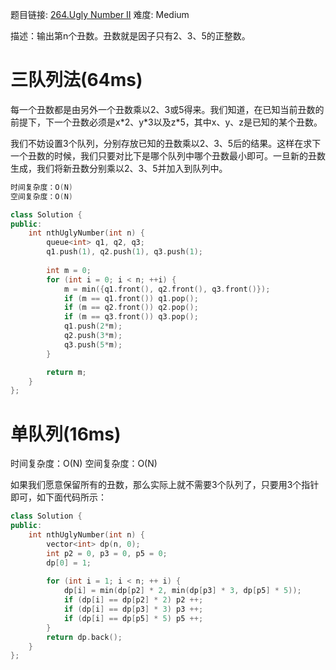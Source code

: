 题目链接: [264.Ugly Number II][1]
难度: Medium

描述：输出第n个丑数。丑数就是因子只有2、3、5的正整数。

# 三队列法(64ms)
每一个丑数都是由另外一个丑数乘以2、3或5得来。我们知道，在已知当前丑数的前提下，下一个丑数必须是x\*2、y\*3以及z\*5，其中x、y、z是已知的某个丑数。

我们不妨设置3个队列，分别存放已知的丑数乘以2、3、5后的结果。这样在求下一个丑数的时候，我们只要对比下是哪个队列中哪个丑数最小即可。一旦新的丑数生成，我们将新丑数分别乘以2、3、5并加入到队列中。

```cpp
时间复杂度：O(N)
空间复杂度：O(N)

class Solution {
public:
    int nthUglyNumber(int n) {
        queue<int> q1, q2, q3;
        q1.push(1), q2.push(1), q3.push(1);
    
        int m = 0;
        for (int i = 0; i < n; ++i) {
            m = min({q1.front(), q2.front(), q3.front()});
            if (m == q1.front()) q1.pop();
            if (m == q2.front()) q2.pop();
            if (m == q3.front()) q3.pop();
            q1.push(2*m);
            q2.push(3*m);
            q3.push(5*m);
        }

        return m;
    }
};
```

# 单队列(16ms)
时间复杂度：O(N)
空间复杂度：O(N)

如果我们愿意保留所有的丑数，那么实际上就不需要3个队列了，只要用3个指针即可，如下面代码所示：

```cpp
class Solution {
public:
    int nthUglyNumber(int n) {
        vector<int> dp(n, 0);
        int p2 = 0, p3 = 0, p5 = 0;
        dp[0] = 1;
        
        for (int i = 1; i < n; ++ i) {
            dp[i] = min(dp[p2] * 2, min(dp[p3] * 3, dp[p5] * 5));
            if (dp[i] == dp[p2] * 2) p2 ++;
            if (dp[i] == dp[p3] * 3) p3 ++;
            if (dp[i] == dp[p5] * 5) p5 ++;
        }
        return dp.back();
    }
};
```

[1]: https://leetcode.com/problems/ugly-number-ii/